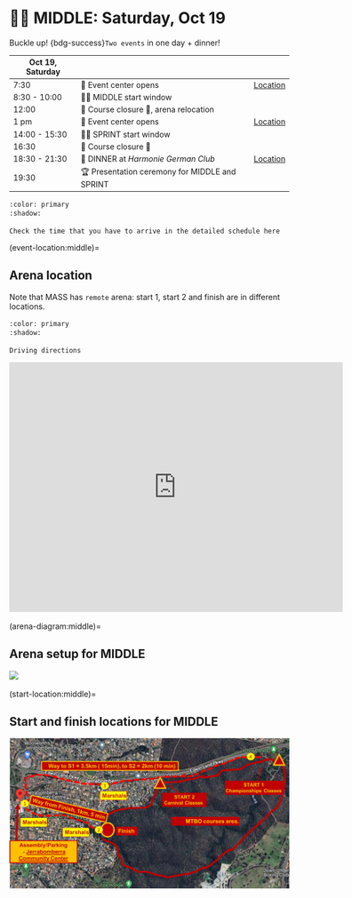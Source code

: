 # 🚴‍♀️ MIDDLE: Saturday, Oct 19

Buckle up! {bdg-success}`Two events` in one day + dinner!

| **Oct 19, Saturday** | | |
|--|--|--|
| 7:30 | 🎪 Event center opens | [Location](https://maps.app.goo.gl/2cXzt4ywia9G6Hj77) |
| 8:30 - 10:00 | 🚴‍♀️ MIDDLE start window | |
| 12:00 | 🏁 Course closure 🏁, arena relocation | |
| 1 pm | 🎪 Event center opens | [Location](https://maps.app.goo.gl/PX7dE2mznda9W7Q49) |
| 14:00 - 15:30 | 🚴‍♀️ SPRINT start window | |
| 16:30 | 🏁 Course closure 🏁 | |
| 18:30 - 21:30 | 🍷 DINNER at *Harmonie German Club* | [Location](https://maps.app.goo.gl/RzJVPCCobYroMax18) |
| 19:30 | 🏆 Presentation ceremony for MIDDLE and SPRINT | |

```{button-ref} schedule:middle
:color: primary
:shadow:

Check the time that you have to arrive in the detailed schedule here
```

(event-location:middle)=
## Arena location

Note that MASS has `remote` arena: start 1, start 2 and finish are in different locations.  

```{button-link} http://maps.google.com/maps?saddr=&daddr=-35.385162710777166,149.20046276008077
:color: primary
:shadow:

Driving directions
```

<iframe src="https://www.google.com/maps/embed?pb=!1m14!1m12!1m3!1d1094.3817203351475!2d149.200290006707!3d-35.38525650839704!2m3!1f0!2f0!3f0!3m2!1i1024!2i768!4f13.1!5e1!3m2!1sen!2sau!4v1728899476469!5m2!1sen!2sau" width="600" height="450" style="border:0;" allowfullscreen="" loading="lazy" referrerpolicy="no-referrer-when-downgrade"></iframe>

(arena-diagram:middle)=
## Arena setup for MIDDLE

![](_static/arena/arena_middle.png)

(start-location:middle)=
## Start and finish locations for MIDDLE

![](_static/arena/start_middle.png)


